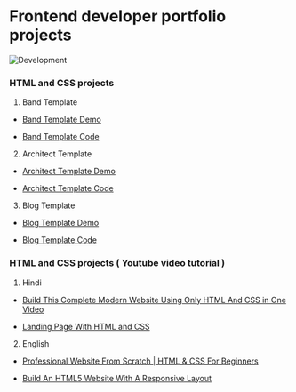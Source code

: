 # Frontend developer portfolio projects

![Development](https://www.bacancytechnology.com/blog/wp-content/uploads/2019/05/Top-10-17-5-2019-Banner.jpg)

### HTML and CSS projects

1. Band Template

- [Band Template Demo](https://www.w3schools.com/w3css/tryw3css_templates_band.htm)

- [Band Template Code](https://www.w3schools.com/w3css/tryit.asp?filename=tryw3css_templates_band&stacked=h)

2. Architect Template

- [Architect Template Demo](https://www.w3schools.com/w3css/tryw3css_templates_architect.htm)

- [Architect Template Code](https://www.w3schools.com/w3css/tryit.asp?filename=tryw3css_templates_architect&stacked=h)

3. Blog Template

- [Blog Template Demo](https://www.w3schools.com/w3css/tryw3css_templates_blog.htm)

- [Blog Template Code](https://www.w3schools.com/w3css/tryit.asp?filename=tryw3css_templates_blog&stacked=h)

### HTML and CSS projects ( Youtube video tutorial )

1. Hindi

- [Build This Complete Modern Website Using Only HTML And CSS in One Video](https://www.youtube.com/watch?v=izqV9kZPOMY)

- [Landing Page With HTML and CSS](https://www.youtube.com/watch?v=o8MdwsaqG5A)

2. English

- [Professional Website From Scratch | HTML & CSS For Beginners](https://youtu.be/HXYZxVbWkjc?si=-ELzjJeKSs8eDVCT)

- [Build An HTML5 Website With A Responsive Layout](https://www.youtube.com/watch?v=Wm6CUkswsNw&t=639s)

